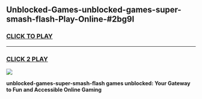 
## Unblocked-Games-unblocked-games-super-smash-flash-Play-Online-#2bg9l
<h3>
<a href="https://premium.freeplayer.one?title=unblocked-games-super-smash-flash&ref=27F">CLICK TO PLAY</a></h3>
<hr>

<h3>
<a href="https://premium.freeplayer.one?title=unblocked-games-super-smash-flash&ref=27F">CLICK 2 PLAY</a>
  
</h3>

<a href="https://premium.freeplayer.one?title=unblocked-games-super-smash-flash&ref=27F"><img src="https://clearcache.store/games.png"></a>


**unblocked-games-super-smash-flash games unblocked: Your Gateway to Fun and Accessible Online Gaming**

